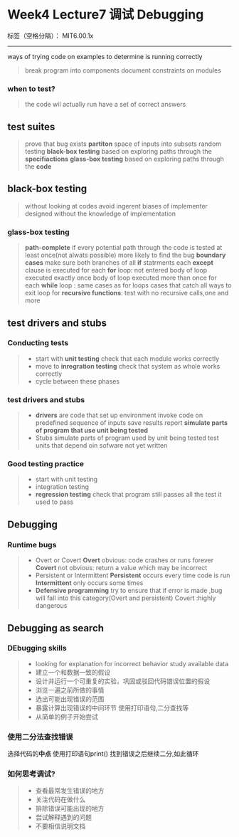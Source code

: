 # Week4 Lecture7 调试 Debugging

标签（空格分隔）： MIT6.00.1x

---


ways of trying code on examples to determine is running correctly
> break program into components
> document constraints on modules
### when to test?
> the code wil actually run
> have a set of correct answers
## test suites
> prove that bug exists
> **partiton** space of inputs into subsets
> random testing 
> **black-box testing** 
based on exploring paths through the **specifiactions**
> **glass-box testing**
based  on exploring paths through the **code** 
## **black-box testing**
> without looking at codes
avoid ingerent biases of implementer
designed without the knowledge of implementation
### **glass-box testing**
> **path-complete** if every potential path through the code is tested at least once(not alwats possible) more likely to find the bug
**boundary cases**
> make sure both branches of all **if** statrments
each **except** clause is executed
for each **for** loop:
    not entered
    body of loop executed exactly once
    body of loop executed more than once
for each **while** loop :
    same cases as for loops
    cases that catch all ways to exit loop
for **recursive functions**:
    test with no recursive calls,one and more

## **test drivers and stubs**
### Conducting tests
> * start with **unit testing**
check that each module works correctly
> * move to **inregration testing**
check that system as whole works correctly
> * cycle between these phases
### **test drivers and stubs**
> * **drivers** are code that 
set up environment
invoke code on predefined sequence of inputs
save results
report
**simulate parts of program that use unit being tested**
> * Stubs simulate parts of program used by unit being tested
test units that depend oin sofware not yet written
### Good testing practice
> * start with unit testing
> * integration testing
> * **regression testing**
check that program still passes all the test it used to pass
## **Debugging**
### Runtime bugs

> * Overt or Covert
**Overt** obvious: code crashes or runs forever
**Covert** not obvious: return a value which may be incorrect
> * Persistent or Intermittent
**Persistent** occurs every time code is run
**Intermittent** only occurs some times
> * **Defensive programming** try to ensure that if error is made ,bug will fall into this category(Overt and persistent)
Covert :highly dangerous
## **Debugging as search**
### DEbugging skills
> * looking for explanation for incorrect behavior
study available data
> * 建立一个和数据一致的假设
> * 设计并运行一个可重复的实验，巩固或驳回代码错误位置的假设
> * 浏览一遍之前所做的事情
> * 选出可能出现错误的范围
> * 暴露计算出现错误的中间环节 使用打印语句,二分查找等
> * 从简单的例子开始尝试
### 使用二分法查找错误
选择代码的**中点** 使用打印语句print()
找到错误之后继续二分,如此循环
### 如何思考调试?
> * 查看最常发生错误的地方
> * 关注代码在做什么
> * 排除错误可能出现的地方
> * 尝试解释遇到的问题
> * 不要相信说明文档